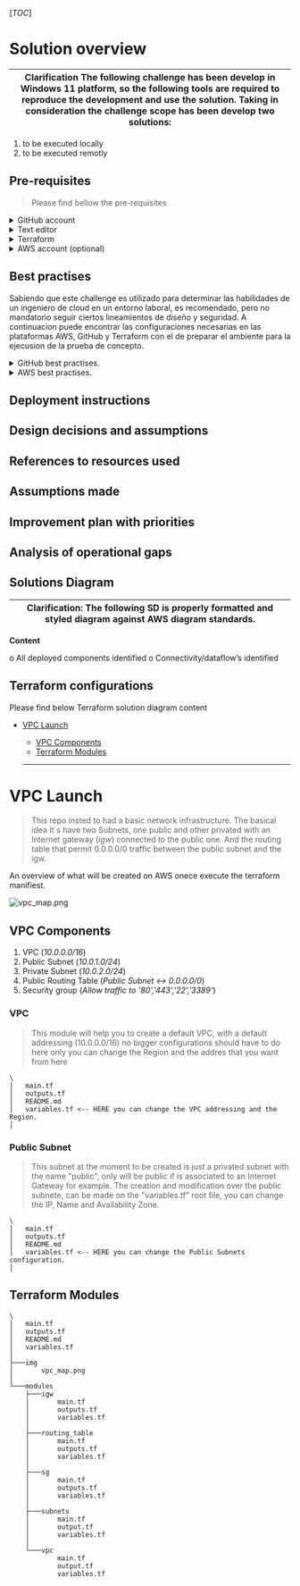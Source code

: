 [_TOC_]


# Solution overview

| **Clarification** The following challenge has been develop in **Windows 11 platform**, so the following tools are required to reproduce the development and use the solution. Taking in consideration the challenge scope has been develop two solutions: |
|-|

1. to be executed locally
2. to be executed remotly

## Pre-requisites

> Please find bellow the pre-requisites

<details>
<summary>GitHub account</summary>

> The GitHub account is easly to be created, you can just go to [www.github.com](https://www.github.com).
> If you need more information about the GitHub account creation process, please refer to: [Creating an account on GitHub](https://docs.github.com/en/get-started/start-your-journey/creating-an-account-on-github)

</details>

<details>
<summary>Text editor</summary>

> For this challenge I been choised to use vsCode, you can download directly from:
> If you wana know more about the installation process you can go to the following link: [Visual Studio Code on Windows](https://code.visualstudio.com/docs/setup/windows)

</details>

<details>
<summary>Terraform</summary>

</details>

<details>
<summary>AWS account (optional)</summary>

</details>


## Best practises

Sabiendo que este challenge es utilizado para determinar las habilidades de un ingeniero de cloud en un entorno laboral, es recomendado, pero no mandatorio seguir ciertos lineamientos de diseño y seguridad. A continuacion puede encontrar las configuraciones necesarias en las plataformas AWS, GitHub y Terraform con el de preparar el ambiente para la ejecusion de la prueba de concepto.

<details>
<summary>GitHub best practises.</summary>

1. create a privated repository: the purpose of this is onece you already consolidate the solution, then make it public.
2. create more of one branch: en ambientes profesionales, and as a best practise, is not common work and test on the same enviroment, because is not safe and can cause disrruptions over the service. El codigo producido debe ser revisado y aprobado antes de mergearse en la rama principal, por lo tanto al momento del desarrollo de esta actividad se considero, desarrolla en una rama llamada DEV y una vez realizado el desarrollo atravez de un pull request, mergear a main.
3. create secrets: crear secretos en el proyecto de GitHub con el  fin de almacenar las credenciales de AWS para ejecusion remota.

</details>

<details>
<summary>AWS best practises.</summary>

1. No utilizar el usuario root, crear una cuenta admin.
2. Definir metodo de autenticacion para GitHub
3. Crear role para Terraform
4. definir politicas para el role Terraform, solo dandole privilegios para lo que debe realizar.
5. Realizar integracion entre AWS y GitHub
6. Instalar AWS Cli en Windows 11 a fin de primero desarrollar localmente
7. Instalar Terraform en Windows 11 a fin de poder testear el codigo y el aprovisionamiento correcto de los recursos en AWS.

</details>

## Deployment instructions

## Design decisions and assumptions

## References to resources used

## Assumptions made

## Improvement plan with priorities

## Analysis of operational gaps

## Solutions Diagram

| **Clarification**: The following SD is properly formatted and styled diagram against AWS diagram standards. |
|-|

**Content**

o All deployed components identified
o Connectivity/dataflow’s identified

## Terraform configurations

Please find below Terraform solution diagram content




- [VPC Launch](#vpc-launch)
  - [VPC Components](#vpc-components)
  - [Terraform Modules](#terraform-modules)

  <hr />

# VPC Launch

> This repo insted to had a basic network infrastructure. The basical idea it´s have two Subnets, one public and other privated with an Internet gateway (_igw_) connected to the public one. And the routing table that permit 0.0.0.0/0 traffic between the public subnet and the igw.

An overview of what will be created on AWS onece execute the terraform manifiest.

![vpc_map.png](./img/vpc_map.png)

## VPC Components

1. VPC (_10.0.0.0/16_)
2. Public Subnet (_10.0.1.0/24_)
3. Private Subnet (_10.0.2.0/24_)
4. Public Routing Table (_Public Subnet <-> 0.0.0.0/0_)
5. Security group (_Allow traffic to '80','443','22','3389'_)

### VPC

> This module will help you to create a default VPC, with a default addressing (10.0.0.0/16) no bigger configurations should have to do here only you can change the Region and the addres that you want from here

```
\
│   main.tf
│   outputs.tf
│   README.md
│   variables.tf <-- HERE you can change the VPC addressing and the Region.
│ 
```

### Public Subnet

> This subnet at the moment to be created is just a privated subnet with the name "public", only will be public if is associated to an Internet Gateway for example.
> The creation and modification over the public subnete, can be made on the "variables.tf" root file, you can change the IP, Name and Availability Zone.

```
\
│   main.tf
│   outputs.tf
│   README.md
│   variables.tf <-- HERE you can change the Public Subnets configuration.
│ 
```


## Terraform Modules

```
\
│   main.tf
│   outputs.tf
│   README.md
│   variables.tf
│   
├───img
│       vpc_map.png
│
└───modules
    ├───igw
    │       main.tf
    │       outputs.tf
    │       variables.tf
    │
    ├───routing_table
    │       main.tf
    │       outputs.tf
    │       variables.tf
    │
    ├───sg
    │       main.tf
    │       outputs.tf
    │       variables.tf
    │
    ├───subnets
    │       main.tf
    │       output.tf
    │       variables.tf
    │
    └───vpc
            main.tf
            output.tf
            variables.tf
```
